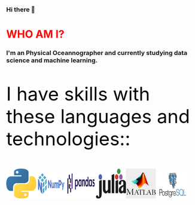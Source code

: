 ### Hi there 👋

<head>
<h1 style="color:red"> WHO AM I? </h1>

<h3> I'm an Physical Oceannographer and currently studying data science and machine learning. </h3>
</head>

<p style="color:black; font-size:50px">I have skills with these languages and technologies::</p>
<div align="center">
<img align="left" src="_imgs/python.png" alt="" style="width:80px; height:80px"></img>
<img align="left" src="_imgs/numpy.png" alt="" style="width:80px; height:80px"></img>
<img align="left" src="_imgs/pandas.png" alt="" style="width:80px; height:80px"></img>
<img align="left" src="_imgs/julia.png" alt="" style="width:80px; height:80px"></img>
<img align="left" src="_imgs/matlab.jpg" alt="" style="width:80px; height:80px"></img>
<img align="left" src="_imgs/postgres.png" alt="" style="margin:5px 5px; width:80px; height:80px"></img>
</div>

